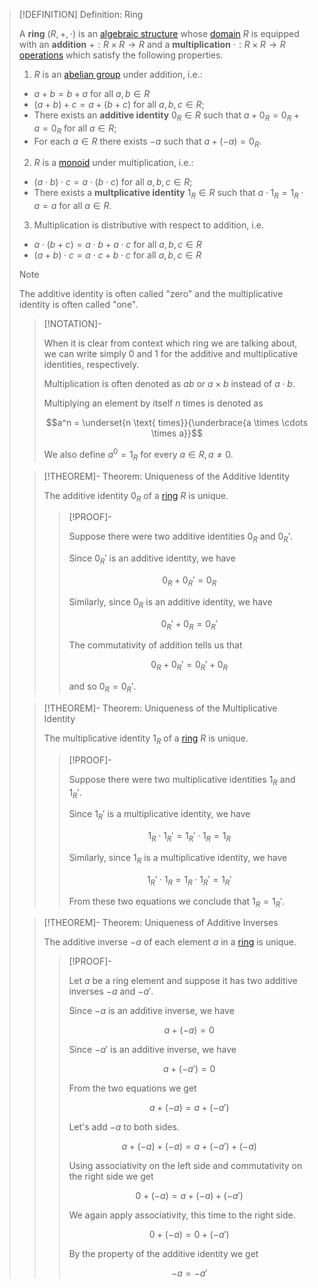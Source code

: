 >[!DEFINITION] Definition: Ring
>
>A **ring** $(R, +, \cdot)$ is an [algebraic structure](../Algebraic%20Structures/Algebraic%20Structure.md) whose [domain](../Algebraic%20Structures/Algebraic%20Structure.md) $R$ is equipped with an **addition** $+: R\times R \to R$ and a **multiplication** $\cdot: R\times R \to R$ [operations](../Algebraic%20Structures/Operations/Binary%20Operation.md) which satisfy the following properties.
>
>1. $R$ is an [abelian group](../Groups/Abelian%20Group.md) under addition, i.e.:
>	- $a + b = b + a$ for all $a,b \in R$
>	- $(a + b) + c = a + (b + c)$ for all $a,b,c \in R$;
>	- There exists an **additive identity** $0_R \in R$ such that $a + 0_R = 0_R + a = 0_R$ for all $a \in R$;
>	- For each $a \in R$ there exists $-a$ such that $a + (-a) = 0_R$.
>
>2. $R$ is a [monoid](../Monoid.md) under multiplication, i.e.:
>	- $(a\cdot b) \cdot c = a \cdot (b \cdot c)$ for all $a,b,c \in R$;
>	- There exists a **multplicative identity** $1_R \in R$ such that $a\cdot 1_R = 1_R \cdot a = a$ for all $a \in R$.
>3. Multiplication is distributive with respect to addition, i.e.
>	- $a \cdot (b + c) = a \cdot b + a \cdot c$ for all $a,b,c \in R$
>	- $(a+b) \cdot c = a\cdot c + b \cdot c$ for all $a,b,c \in R$
>
>>[!NOTE]
>>
>>The additive identity is often called "zero" and the multiplicative identity is often called "one".
>
>>[!NOTATION]-
>>
>>When it is clear from context which ring we are talking about, we can write simply $0$ and $1$ for the additive and multiplicative identities, respectively.
>>
>>Multiplication is often denoted as $ab$ or $a\times b$ instead of $a\cdot b$.
>>
>>Multiplying an element by itself $n$ times is denoted as
>>
>>$$a^n = \underset{n \text{ times}}{\underbrace{a \times \cdots \times a}}$$
>>
>>We also define $a^0 = 1_R$ for every $a \in R, a \ne 0$.
>>
>
>>[!THEOREM]- Theorem: Uniqueness of the Additive Identity
>>
>>The additive identity $0_R$ of a [ring](Ring.md) $R$ is unique.
>>
>>>[!PROOF]-
>>>
>>>Suppose there were two additive identities $0_R$ and $0_R'$.
>>>
>>>Since $0_R'$ is an additive identity, we have
>>>
>>>$$0_R + 0_R' = 0_R$$
>>>
>>>Similarly, since $0_R$ is an additive identity, we have
>>>
>>>$$0_R' + 0_R = 0_R'$$
>>>
>>>The commutativity of addition tells us that
>>>
>>>$$0_R + 0_R' = 0_R' + 0_R$$
>>>
>>>and so $0_R = 0_R'$.
>>>
>>
>
>>[!THEOREM]- Theorem: Uniqueness of the Multiplicative Identity
>>
>>The multiplicative identity $1_R$ of a [ring](Ring.md) $R$ is unique.
>>
>>>[!PROOF]-
>>>
>>>Suppose there were two multiplicative identities $1_R$ and $1_R'$.
>>>
>>>Since $1_R'$ is a multiplicative identity, we have
>>>
>>>$$1_R \cdot 1_R' = 1_R' \cdot 1_R = 1_R$$
>>>
>>>Similarly, since $1_R$ is a multiplicative identity, we have
>>>
>>>$$1_R' \cdot 1_R = 1_R \cdot 1_R' = 1_R'$$
>>>
>>>From these two equations we conclude that $1_R = 1_R'$.
>>>
>
>>[!THEOREM]- Theorem: Uniqueness of Additive Inverses
>>
>>The additive inverse $-a$ of each element $a$ in a [ring](Ring.md) is unique.
>>
>>>[!PROOF]-
>>>
>>>Let $a$ be a ring element and suppose it has two additive inverses $-a$ and $-a'$.
>>>
>>>Since $-a$ is an additive inverse, we have
>>>
>>>$$a + (-a) = 0$$
>>>
>>>Since $-a'$ is an additive inverse, we have
>>>
>>>$$a + (-a') = 0$$
>>>
>>>From the two equations we get
>>>
>>>$$a + (-a) = a + (-a')$$
>>>
>>>Let's add $-a$ to both sides.
>>>
>>>$$a + (-a) + (-a) = a + (-a') + (-a)$$
>>>
>>>Using associativity on the left side and commutativity on the right side we get
>>>
>>>$$0 + (-a) = a + (-a) + (-a')$$
>>>
>>>We again apply associativity, this time to the right side.
>>>
>>>$$0 + (-a) = 0 + (-a')$$
>>>
>>>By the property of the additive identity we get
>>>
>>>$$-a = -a'$$
>>>
>>
>

